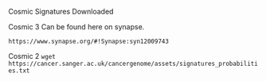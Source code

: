 
Cosmic Signatures Downloaded

Cosmic 3
Can be found here on synapse.

`https://www.synapse.org/#!Synapse:syn12009743`


Cosmic 2
`wget https://cancer.sanger.ac.uk/cancergenome/assets/signatures_probabilities.txt`

